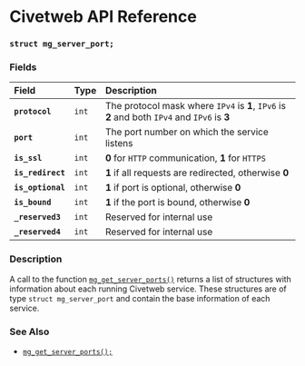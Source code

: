 # Civetweb API Reference

### `struct mg_server_port;`

### Fields

| Field | Type | Description |
| :--- | :--- | :--- |
|**`protocol`**|`int`|The protocol mask where `IPv4` is **1**, `IPv6` is **2** and both `IPv4` and `IPv6` is **3**|
|**`port`**|`int`|The port number on which the service listens|
|**`is_ssl`**|`int`|**0** for `HTTP` communication, **1** for `HTTPS`|
|**`is_redirect`**|`int`|**1** if all requests are redirected, otherwise **0**|
|**`is_optional`**|`int`|**1** if port is optional, otherwise **0**|
|**`is_bound`**|`int`|**1** if the port is bound, otherwise **0**|
|**`_reserved3`**|`int`|Reserved for internal use|
|**`_reserved4`**|`int`|Reserved for internal use|

### Description

A call to the function [`mg_get_server_ports()`](mg_get_server_ports.md) returns a list of structures with information about each running Civetweb service. These structures are of type `struct mg_server_port` and contain the base information of each service.

### See Also

* [`mg_get_server_ports();`](mg_get_server_ports.md)
